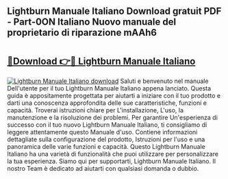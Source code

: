## Lightburn Manuale Italiano Download gratuit PDF - Part-0ON Italiano Nuovo manuale del proprietario di riparazione mAAh6

# <h2><a href="http://dfevqhj.blite.top/?on=Lightburn+Manuale+Italiano">🔗Download 👉🔴 Lightburn Manuale Italiano</a></h2>

[![Lightburn Manuale Italiano download](https://i.imgur.com/lujVjoI.png)](http://dfevqhj.blite.top/?on=Lightburn+Manuale+Italiano)
Saluti e benvenuto nel manuale Dell'utente per il tuo Lightburn Manuale Italiano appena lanciato. Questa guida è appositamente progettata per aiutarti a iniziare con il tuo prodotto e darti una conoscenza approfondita delle sue caratteristiche, funzioni e capacità. Troverai istruzioni chiare per L'installazione, L'uso, la manutenzione e la risoluzione dei problemi. Per garantire Un'esperienza di successo con il tuo nuovo Lightburn Manuale Italiano, ti consigliamo di leggere attentamente questo Manuale d'uso. Contiene informazioni dettagliate sulla configurazione del prodotto, Istruzioni per l'uso e una panoramica delle varie funzioni e capacità. Questo Lightburn Manuale Italiano ha una varietà di funzionalità che puoi utilizzare per personalizzare la tua esperienza. Siamo qui per supportarti, Lightburn Manuale Italiano. Il nostro Team è dedicato ad aiutarti con qualsiasi domanda o dubbio.
